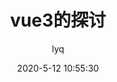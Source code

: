 ---
title: vue3的探讨
date: 2020-5-12 10:55:30
author: 'lyq'
categories:
  - 前端
  - vue
tags: 
  - Vue.js
---